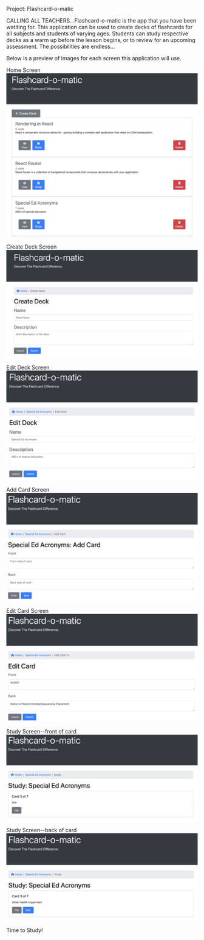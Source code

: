 
Project: Flashcard-o-matic

CALLING ALL TEACHERS...Flashcard-o-matic is the app that you have been watiting for. 
This application can be used to create decks of flashcards for all subjects and students of varying ages. Students can study respective decks as a warm up before the lesson begins, or to review for an upcoming assessment. The possibilities are endless...

Below is a preview of images for each screen this application will use. 

Home Screen
![HomeScreen](/images/home-screen.png)

Create Deck Screen
![CreateDeck](/images/create-deck-screen.png)

Edit Deck Screen
![EditDeck](/images/edit-deck-screen.png)

Add Card Screen
![AddCard](/images/add-card-screen.png)

Edit Card Screen
![EditCard](/images/edit-card-screen.png)

Study Screen--front of card
![StudyScreenFront](/images/study-screen-front.png)

Study Screen--back of card
![StudyScreenBack](/images/study-screen-back.png)

Time to Study!
